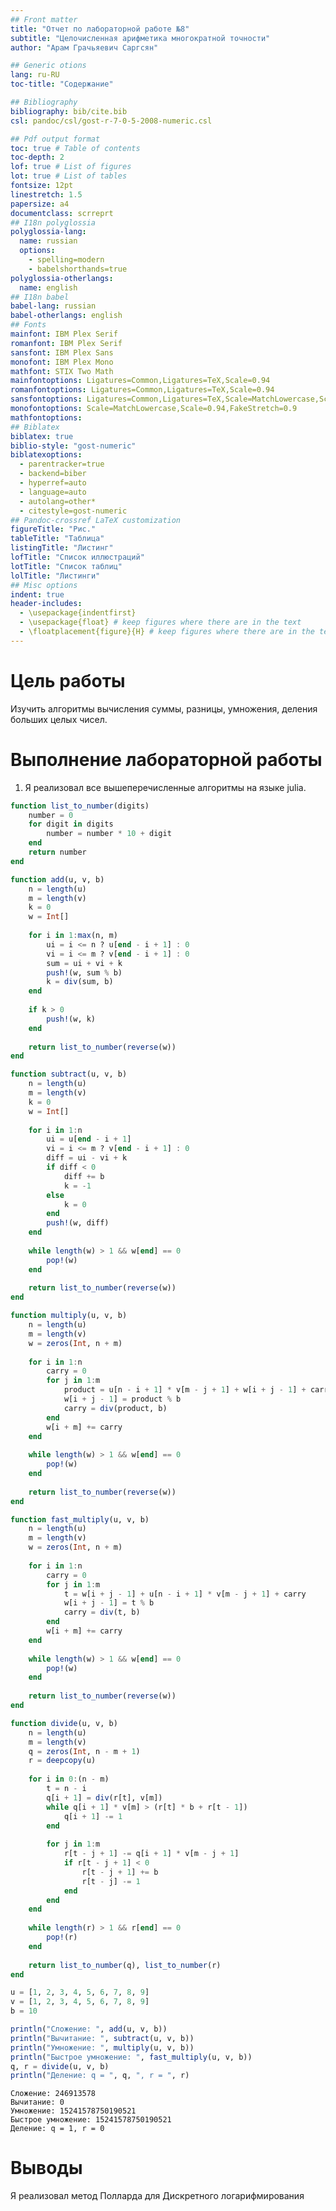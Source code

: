 ```yaml
---
## Front matter
title: "Отчет по лабораторной работе №8"
subtitle: "Целочисленная арифметика многократной точности"
author: "Арам Грачьяевич Саргсян"

## Generic otions
lang: ru-RU
toc-title: "Содержание"

## Bibliography
bibliography: bib/cite.bib
csl: pandoc/csl/gost-r-7-0-5-2008-numeric.csl

## Pdf output format
toc: true # Table of contents
toc-depth: 2
lof: true # List of figures
lot: true # List of tables
fontsize: 12pt
linestretch: 1.5
papersize: a4
documentclass: scrreprt
## I18n polyglossia
polyglossia-lang:
  name: russian
  options:
	- spelling=modern
	- babelshorthands=true
polyglossia-otherlangs:
  name: english
## I18n babel
babel-lang: russian
babel-otherlangs: english
## Fonts
mainfont: IBM Plex Serif
romanfont: IBM Plex Serif
sansfont: IBM Plex Sans
monofont: IBM Plex Mono
mathfont: STIX Two Math
mainfontoptions: Ligatures=Common,Ligatures=TeX,Scale=0.94
romanfontoptions: Ligatures=Common,Ligatures=TeX,Scale=0.94
sansfontoptions: Ligatures=Common,Ligatures=TeX,Scale=MatchLowercase,Scale=0.94
monofontoptions: Scale=MatchLowercase,Scale=0.94,FakeStretch=0.9
mathfontoptions:
## Biblatex
biblatex: true
biblio-style: "gost-numeric"
biblatexoptions:
  - parentracker=true
  - backend=biber
  - hyperref=auto
  - language=auto
  - autolang=other*
  - citestyle=gost-numeric
## Pandoc-crossref LaTeX customization
figureTitle: "Рис."
tableTitle: "Таблица"
listingTitle: "Листинг"
lofTitle: "Список иллюстраций"
lotTitle: "Список таблиц"
lolTitle: "Листинги"
## Misc options
indent: true
header-includes:
  - \usepackage{indentfirst}
  - \usepackage{float} # keep figures where there are in the text
  - \floatplacement{figure}{H} # keep figures where there are in the text
---
```


# Цель работы

Изучить алгоритмы вычисления суммы, разницы, умножения, деления больших целых чисел.

# Выполнение лабораторной работы

1. Я реализовал все вышеперечисленные алгоритмы на языке julia.

```julia
function list_to_number(digits)
    number = 0
    for digit in digits
        number = number * 10 + digit
    end
    return number
end
```

```julia
function add(u, v, b)
    n = length(u)
    m = length(v)
    k = 0
    w = Int[]
    
    for i in 1:max(n, m)
        ui = i <= n ? u[end - i + 1] : 0
        vi = i <= m ? v[end - i + 1] : 0
        sum = ui + vi + k
        push!(w, sum % b)
        k = div(sum, b)
    end
    
    if k > 0
        push!(w, k)
    end
    
    return list_to_number(reverse(w))
end
```

```julia
function subtract(u, v, b)
    n = length(u)
    m = length(v)
    k = 0
    w = Int[]
    
    for i in 1:n
        ui = u[end - i + 1]
        vi = i <= m ? v[end - i + 1] : 0
        diff = ui - vi + k
        if diff < 0
            diff += b
            k = -1
        else
            k = 0
        end
        push!(w, diff)
    end
    
    while length(w) > 1 && w[end] == 0
        pop!(w)
    end
    
    return list_to_number(reverse(w))
end

```

```julia
function multiply(u, v, b)
    n = length(u)
    m = length(v)
    w = zeros(Int, n + m)
    
    for i in 1:n
        carry = 0
        for j in 1:m
            product = u[n - i + 1] * v[m - j + 1] + w[i + j - 1] + carry
            w[i + j - 1] = product % b
            carry = div(product, b)
        end
        w[i + m] += carry
    end
    
    while length(w) > 1 && w[end] == 0
        pop!(w)
    end
    
    return list_to_number(reverse(w))
end

```

```julia
function fast_multiply(u, v, b)
    n = length(u)
    m = length(v)
    w = zeros(Int, n + m)
    
    for i in 1:n
        carry = 0
        for j in 1:m
            t = w[i + j - 1] + u[n - i + 1] * v[m - j + 1] + carry
            w[i + j - 1] = t % b
            carry = div(t, b)
        end
        w[i + m] += carry
    end
    
    while length(w) > 1 && w[end] == 0
        pop!(w)
    end
    
    return list_to_number(reverse(w))
end

```

```julia
function divide(u, v, b)
    n = length(u)
    m = length(v)
    q = zeros(Int, n - m + 1)
    r = deepcopy(u)
    
    for i in 0:(n - m)
        t = n - i
        q[i + 1] = div(r[t], v[m])
        while q[i + 1] * v[m] > (r[t] * b + r[t - 1])
            q[i + 1] -= 1
        end
        
        for j in 1:m
            r[t - j + 1] -= q[i + 1] * v[m - j + 1]
            if r[t - j + 1] < 0
                r[t - j + 1] += b
                r[t - j] -= 1
            end
        end
    end
    
    while length(r) > 1 && r[end] == 0
        pop!(r)
    end
    
    return list_to_number(q), list_to_number(r)
end

```

```julia
u = [1, 2, 3, 4, 5, 6, 7, 8, 9]  
v = [1, 2, 3, 4, 5, 6, 7, 8, 9] 
b = 10          

println("Сложение: ", add(u, v, b))
println("Вычитание: ", subtract(u, v, b))
println("Умножение: ", multiply(u, v, b))
println("Быстрое умножение: ", fast_multiply(u, v, b))
q, r = divide(u, v, b)
println("Деление: q = ", q, ", r = ", r)

```

    Сложение: 246913578
    Вычитание: 0
    Умножение: 15241578750190521
    Быстрое умножение: 15241578750190521
    Деление: q = 1, r = 0
    

# Выводы

Я реализовал метод Полларда для Дискретного логарифмирования
